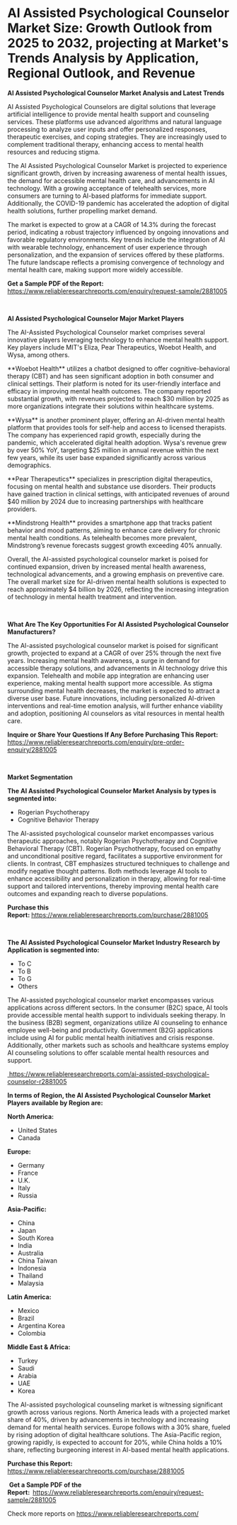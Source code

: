 <p><h1>AI Assisted Psychological Counselor Market Size: Growth Outlook from 2025 to 2032, projecting at Market's Trends Analysis by Application, Regional Outlook, and Revenue</h1></p><p><strong>AI Assisted Psychological Counselor Market Analysis and Latest Trends</strong></p>
<p><p>AI Assisted Psychological Counselors are digital solutions that leverage artificial intelligence to provide mental health support and counseling services. These platforms use advanced algorithms and natural language processing to analyze user inputs and offer personalized responses, therapeutic exercises, and coping strategies. They are increasingly used to complement traditional therapy, enhancing access to mental health resources and reducing stigma.</p><p>The AI Assisted Psychological Counselor Market is projected to experience significant growth, driven by increasing awareness of mental health issues, the demand for accessible mental health care, and advancements in AI technology. With a growing acceptance of telehealth services, more consumers are turning to AI-based platforms for immediate support. Additionally, the COVID-19 pandemic has accelerated the adoption of digital health solutions, further propelling market demand.</p><p>The market is expected to grow at a CAGR of 14.3% during the forecast period, indicating a robust trajectory influenced by ongoing innovations and favorable regulatory environments. Key trends include the integration of AI with wearable technology, enhancement of user experience through personalization, and the expansion of services offered by these platforms. The future landscape reflects a promising convergence of technology and mental health care, making support more widely accessible.</p></p>
<p><strong>Get a Sample PDF of the Report:&nbsp;</strong> <a href="https://www.reliableresearchreports.com/enquiry/request-sample/2881005?utm_campaign=1674&utm_medium=2&utm_source=Github&utm_content=ia&utm_term=12032025&utm_id=ai-assisted-psychological-counselor">https://www.reliableresearchreports.com/enquiry/request-sample/2881005</a></p>
<p>&nbsp;</p>
<p><strong>AI Assisted Psychological Counselor Major Market Players</strong></p>
<p><p>The AI-Assisted Psychological Counselor market comprises several innovative players leveraging technology to enhance mental health support. Key players include MIT's Eliza, Pear Therapeutics, Woebot Health, and Wysa, among others.</p><p>**Woebot Health** utilizes a chatbot designed to offer cognitive-behavioral therapy (CBT) and has seen significant adoption in both consumer and clinical settings. Their platform is noted for its user-friendly interface and efficacy in improving mental health outcomes. The company reported substantial growth, with revenues projected to reach $30 million by 2025 as more organizations integrate their solutions within healthcare systems.</p><p>**Wysa** is another prominent player, offering an AI-driven mental health platform that provides tools for self-help and access to licensed therapists. The company has experienced rapid growth, especially during the pandemic, which accelerated digital health adoption. Wysa's revenue grew by over 50% YoY, targeting $25 million in annual revenue within the next few years, while its user base expanded significantly across various demographics.</p><p>**Pear Therapeutics** specializes in prescription digital therapeutics, focusing on mental health and substance use disorders. Their products have gained traction in clinical settings, with anticipated revenues of around $40 million by 2024 due to increasing partnerships with healthcare providers.</p><p>**Mindstrong Health** provides a smartphone app that tracks patient behavior and mood patterns, aiming to enhance care delivery for chronic mental health conditions. As telehealth becomes more prevalent, Mindstrong’s revenue forecasts suggest growth exceeding 40% annually.</p><p>Overall, the AI-assisted psychological counselor market is poised for continued expansion, driven by increased mental health awareness, technological advancements, and a growing emphasis on preventive care. The overall market size for AI-driven mental health solutions is expected to reach approximately $4 billion by 2026, reflecting the increasing integration of technology in mental health treatment and intervention.</p></p>
<p>&nbsp;</p>
<p><strong>What Are The Key Opportunities For AI Assisted Psychological Counselor Manufacturers?</strong></p>
<p><p>The AI-assisted psychological counselor market is poised for significant growth, projected to expand at a CAGR of over 25% through the next five years. Increasing mental health awareness, a surge in demand for accessible therapy solutions, and advancements in AI technology drive this expansion. Telehealth and mobile app integration are enhancing user experience, making mental health support more accessible. As stigma surrounding mental health decreases, the market is expected to attract a diverse user base. Future innovations, including personalized AI-driven interventions and real-time emotion analysis, will further enhance viability and adoption, positioning AI counselors as vital resources in mental health care.</p></p>
<p><strong>Inquire or Share Your Questions If Any Before Purchasing This Report:</strong> <a href="https://www.reliableresearchreports.com/enquiry/pre-order-enquiry/2881005?utm_campaign=1674&utm_medium=2&utm_source=Github&utm_content=ia&utm_term=12032025&utm_id=ai-assisted-psychological-counselor">https://www.reliableresearchreports.com/enquiry/pre-order-enquiry/2881005</a></p>
<p>&nbsp;</p>
<p><strong>Market Segmentation</strong></p>
<p><strong>The AI Assisted Psychological Counselor Market Analysis by types is segmented into:</strong></p>
<p><ul><li>Rogerian Psychotherapy</li><li>Cognitive Behavior Therapy</li></ul></p>
<p><p>The AI-assisted psychological counselor market encompasses various therapeutic approaches, notably Rogerian Psychotherapy and Cognitive Behavioral Therapy (CBT). Rogerian Psychotherapy, focused on empathy and unconditional positive regard, facilitates a supportive environment for clients. In contrast, CBT emphasizes structured techniques to challenge and modify negative thought patterns. Both methods leverage AI tools to enhance accessibility and personalization in therapy, allowing for real-time support and tailored interventions, thereby improving mental health care outcomes and expanding reach to diverse populations.</p></p>
<p><strong>Purchase this Report:&nbsp;</strong><a href="https://www.reliableresearchreports.com/purchase/2881005?utm_campaign=1674&utm_medium=2&utm_source=Github&utm_content=ia&utm_term=12032025&utm_id=ai-assisted-psychological-counselor">https://www.reliableresearchreports.com/purchase/2881005</a></p>
<p>&nbsp;</p>
<p><strong>The AI Assisted Psychological Counselor Market Industry Research by Application is segmented into:</strong></p>
<p><ul><li>To C</li><li>To B</li><li>To G</li><li>Others</li></ul></p>
<p><p>The AI-assisted psychological counselor market encompasses various applications across different sectors. In the consumer (B2C) space, AI tools provide accessible mental health support to individuals seeking therapy. In the business (B2B) segment, organizations utilize AI counseling to enhance employee well-being and productivity. Government (B2G) applications include using AI for public mental health initiatives and crisis response. Additionally, other markets such as schools and healthcare systems employ AI counseling solutions to offer scalable mental health resources and support.</p></p>
<p><a href="https://www.reliableresearchreports.com/ai-assisted-psychological-counselor-r2881005?utm_campaign=1674&utm_medium=2&utm_source=Github&utm_content=ia&utm_term=12032025&utm_id=ai-assisted-psychological-counselor">&nbsp;https://www.reliableresearchreports.com/ai-assisted-psychological-counselor-r2881005</a></p>
<p><strong>In terms of Region, the AI Assisted Psychological Counselor Market Players available by Region are:</strong></p>
<p>
    <p> <strong> North America: </strong>
        <ul>
            <li>United States</li>
            <li>Canada</li>
        </ul>
        </p> 
    <p> <strong> Europe: </strong>
        <ul>
            <li>Germany</li>
            <li>France</li>
            <li>U.K.</li>
            <li>Italy</li>
            <li>Russia</li>
        </ul>
        </p> 
    <p> <strong> Asia-Pacific: </strong>
        <ul>
            <li>China</li>
            <li>Japan</li>
            <li>South Korea</li>
            <li>India</li>
            <li>Australia</li>
            <li>China Taiwan</li>
            <li>Indonesia</li>
            <li>Thailand</li>
            <li>Malaysia</li>
        </ul>
        </p> 
    <p> <strong> Latin America: </strong>
        <ul>
            <li>Mexico</li>
            <li>Brazil</li>
            <li>Argentina Korea</li>
            <li>Colombia</li>
        </ul>
        </p> 
    <p> <strong> Middle East & Africa: </strong>
        <ul>
            <li>Turkey</li>
            <li>Saudi</li>
            <li>Arabia</li>
            <li>UAE</li>
            <li>Korea</li>
        </ul>
    </p>
    </p>
<p><p>The AI-assisted psychological counseling market is witnessing significant growth across various regions. North America leads with a projected market share of 40%, driven by advancements in technology and increasing demand for mental health services. Europe follows with a 30% share, fueled by rising adoption of digital healthcare solutions. The Asia-Pacific region, growing rapidly, is expected to account for 20%, while China holds a 10% share, reflecting burgeoning interest in AI-based mental health applications. </p></p>
<p><strong>Purchase this Report: </strong><a href="https://www.reliableresearchreports.com/purchase/2881005?utm_campaign=1674&utm_medium=2&utm_source=Github&utm_content=ia&utm_term=12032025&utm_id=ai-assisted-psychological-counselor">https://www.reliableresearchreports.com/purchase/2881005</a></p>
<p>&nbsp;<strong>Get a Sample PDF of the Report:&nbsp;&nbsp;</strong><a href="https://www.reliableresearchreports.com/enquiry/request-sample/2881005?utm_campaign=1674&utm_medium=2&utm_source=Github&utm_content=ia&utm_term=12032025&utm_id=ai-assisted-psychological-counselor">https://www.reliableresearchreports.com/enquiry/request-sample/2881005</a></p>
<p><strong></strong></p>
<p>Check more reports on <a href="https://www.reliableresearchreports.com/?utm_campaign=1674&utm_medium=2&utm_source=Github&utm_content=ia&utm_term=12032025&utm_id=ai-assisted-psychological-counselor">https://www.reliableresearchreports.com/</a></p>